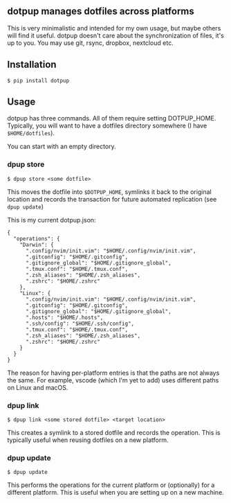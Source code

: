 ## dotpup manages dotfiles across platforms

This is very minimalistic and intended for my own usage, but maybe others
will find it useful. dotpup doesn't care about the synchronization of files,
it's up to you. You may use git, rsync, dropbox, nextcloud etc.

## Installation

```
$ pip install dotpup
```

## Usage

dotpup has three commands. All of them require setting DOTPUP_HOME. Typically,
you will want to have a dotfiles directory somewhere (I have `$HOME/dotfiles`).

You can start with an empty directory.

### dpup store

```
$ dpup store <some dotfile>
```

This moves the dotfile into `$DOTPUP_HOME`, symlinks it back to the original
location and records the transaction for future automated replication (see
`dpup update`)

This is my current dotpup.json:

```
{
  "operations": {
    "Darwin": {
      ".config/nvim/init.vim": "$HOME/.config/nvim/init.vim",
      ".gitconfig": "$HOME/.gitconfig",
      ".gitignore_global": "$HOME/.gitignore_global",
      ".tmux.conf": "$HOME/.tmux.conf",
      ".zsh_aliases": "$HOME/.zsh_aliases",
      ".zshrc": "$HOME/.zshrc"
    },
    "Linux": {
      ".config/nvim/init.vim": "$HOME/.config/nvim/init.vim",
      ".gitconfig": "$HOME/.gitconfig",
      ".gitignore_global": "$HOME/.gitignore_global",
      ".hosts": "$HOME/.hosts",
      ".ssh/config": "$HOME/.ssh/config",
      ".tmux.conf": "$HOME/.tmux.conf",
      ".zsh_aliases": "$HOME/.zsh_aliases",
      ".zshrc": "$HOME/.zshrc"
    }
  }
}
```

The reason for having per-platform entries is that the paths are not always the
same. For example, vscode (which I'm yet to add) uses different paths on Linux
and macOS.

### dpup link

```
$ dpup link <some stored dotfile> <target location>
```

This creates a symlink to a stored dotfile and records the operation. This is
typically useful when reusing dotfiles on a new platform.

### dpup update

```
$ dpup update
```

This performs the operations for the current platform or (optionally) for a
different platform. This is useful when you are setting up on a new machine.
